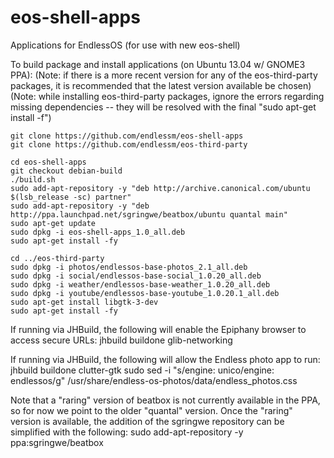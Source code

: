 eos-shell-apps
==============

Applications for EndlessOS (for use with new eos-shell)

To build package and install applications (on Ubuntu 13.04 w/ GNOME3 PPA):
(Note: if there is a more recent version for any of the eos-third-party
packages, it is recommended that the latest version available be chosen)
(Note: while installing eos-third-party packages, ignore the errors
regarding missing dependencies -- they will be resolved with the final
"sudo apt-get install -f")

    git clone https://github.com/endlessm/eos-shell-apps
    git clone https://github.com/endlessm/eos-third-party
    
    cd eos-shell-apps
    git checkout debian-build
    ./build.sh
    sudo add-apt-repository -y "deb http://archive.canonical.com/ubuntu $(lsb_release -sc) partner"
    sudo add-apt-repository -y "deb http://ppa.launchpad.net/sgringwe/beatbox/ubuntu quantal main"
    sudo apt-get update
    sudo dpkg -i eos-shell-apps_1.0_all.deb
    sudo apt-get install -fy
    
    cd ../eos-third-party
    sudo dpkg -i photos/endlessos-base-photos_2.1_all.deb
    sudo dpkg -i social/endlessos-base-social_1.0.20_all.deb
    sudo dpkg -i weather/endlessos-base-weather_1.0.20_all.deb
    sudo dpkg -i youtube/endlessos-base-youtube_1.0.20.1_all.deb
    sudo apt-get install libgtk-3-dev
    sudo apt-get install -fy

If running via JHBuild, the following will enable the Epiphany browser to access secure URLs:
    jhbuild buildone glib-networking

If running via JHBuild, the following will allow the Endless photo app to run:
    jhbuild buildone clutter-gtk
    sudo sed -i "s/engine: unico/engine: endlessos/g" /usr/share/endless-os-photos/data/endless_photos.css

Note that a "raring" version of beatbox is not currently available in the PPA,
so for now we point to the older "quantal" version.
Once the "raring" version is available, the addition of the sgringwe
repository can be simplified with the following:
    sudo add-apt-repository -y ppa:sgringwe/beatbox
